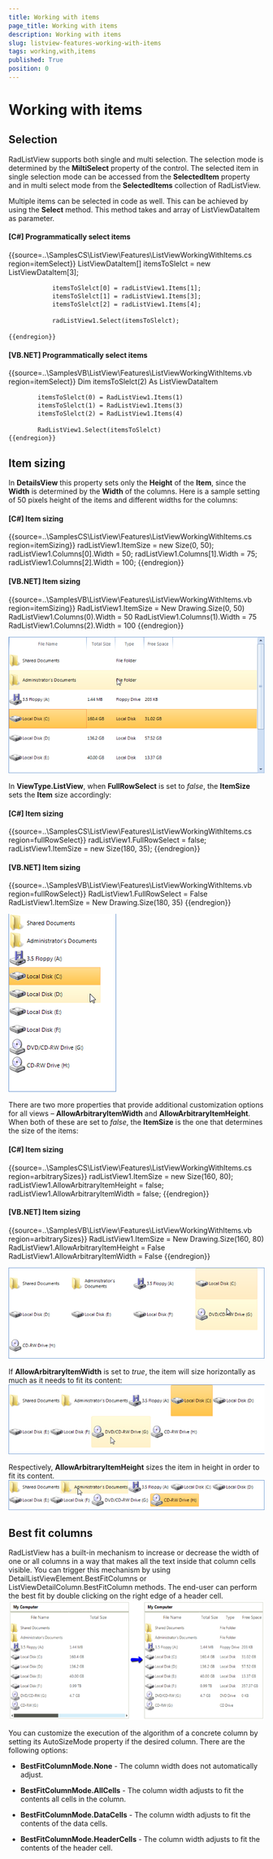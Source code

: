 ```yaml
---
title: Working with items
page_title: Working with items
description: Working with items
slug: listview-features-working-with-items
tags: working,with,items
published: True
position: 0
---
```


# Working with items



## Selection

RadListView supports both single and multi selection. The selection mode is determined by the
        	__MiltiSelect__ property of the control. The selected item in single selection
        	mode can be accessed from the __SelectedItem__ property and in multi select mode
        	from the __SelectedItems__ collection of RadListView.
        

Multiple items can be selected in code as well. This can be achieved by using the __Select__ method.
          This method takes and array of ListViewDataItem as parameter.

#### __[C#] Programmatically select items__

{{source=..\SamplesCS\ListView\Features\ListViewWorkingWithItems.cs region=itemSelect}}
	            ListViewDataItem[] itemsToSlelct = new ListViewDataItem[3];
	
	            itemsToSlelct[0] = radListView1.Items[1];
	            itemsToSlelct[1] = radListView1.Items[3];
	            itemsToSlelct[2] = radListView1.Items[4];
	
	            radListView1.Select(itemsToSlelct);
	
	{{endregion}}



#### __[VB.NET] Programmatically select items__

{{source=..\SamplesVB\ListView\Features\ListViewWorkingWithItems.vb region=itemSelect}}
	        Dim itemsToSlelct(2) As ListViewDataItem
	
	        itemsToSlelct(0) = RadListView1.Items(1)
	        itemsToSlelct(1) = RadListView1.Items(3)
	        itemsToSlelct(2) = RadListView1.Items(4)
	
	        RadListView1.Select(itemsToSlelct)
	{{endregion}}



## Item sizing

In __DetailsView__ this property sets only the __Height__ of the
        	__Item__, since the __Width__ is determined by the 
        	__Width__ of the columns. Here is a sample setting of 50 pixels height of
        	the items and different widths for the columns:
        

#### __[C#] Item sizing__

{{source=..\SamplesCS\ListView\Features\ListViewWorkingWithItems.cs region=itemSizing}}
	            radListView1.ItemSize = new Size(0, 50);
	            radListView1.Columns[0].Width = 50;
	            radListView1.Columns[1].Width = 75;
	            radListView1.Columns[2].Width = 100;
	{{endregion}}



#### __[VB.NET] Item sizing__

{{source=..\SamplesVB\ListView\Features\ListViewWorkingWithItems.vb region=itemSizing}}
	        RadListView1.ItemSize = New Drawing.Size(0, 50)
	        RadListView1.Columns(0).Width = 50
	        RadListView1.Columns(1).Width = 75
	        RadListView1.Columns(2).Width = 100
	{{endregion}}

![listview-features-working-with-items 001](images/listview-features-working-with-items001.png)

In __ViewType.ListView__, when __FullRowSelect__ is set to 
        	*false*, the __ItemSize__ sets the __Item__ size accordingly:
        

#### __[C#] Item sizing__

{{source=..\SamplesCS\ListView\Features\ListViewWorkingWithItems.cs region=fullRowSelect}}
	            radListView1.FullRowSelect = false;
	            radListView1.ItemSize = new Size(180, 35);
	{{endregion}}



#### __[VB.NET] Item sizing__

{{source=..\SamplesVB\ListView\Features\ListViewWorkingWithItems.vb region=fullRowSelect}}
	        RadListView1.FullRowSelect = False
	        RadListView1.ItemSize = New Drawing.Size(180, 35)
	{{endregion}}

![listview-features-working-with-items 002](images/listview-features-working-with-items002.png)

There are	two more properties that provide additional customization options for all views – 
        	__AllowArbitraryItemWidth__ and __AllowArbitraryItemHeight__.
        	When both of these are set to *false*, the __ItemSize__ is
        	the one that determines the size of the items:
        

#### __[C#] Item sizing__

{{source=..\SamplesCS\ListView\Features\ListViewWorkingWithItems.cs region=arbitrarySizes}}
	            radListView1.ItemSize = new Size(160, 80);
	            radListView1.AllowArbitraryItemHeight = false;
	            radListView1.AllowArbitraryItemWidth = false;
	{{endregion}}



#### __[VB.NET] Item sizing__

{{source=..\SamplesVB\ListView\Features\ListViewWorkingWithItems.vb region=arbitrarySizes}}
	        RadListView1.ItemSize = New Drawing.Size(160, 80)
	        RadListView1.AllowArbitraryItemHeight = False
	        RadListView1.AllowArbitraryItemWidth = False
	{{endregion}}

![listview-features-working-with-items 003](images/listview-features-working-with-items003.png)

If __AllowArbitraryItemWidth__ is set to *true*, 
        	the item will size horizontally as much as it needs to fit its content:
        ![listview-features-working-with-items 004](images/listview-features-working-with-items004.png)

Respectively, __AllowArbitraryItemHeight__ sizes the item in height in 
        	order to fit its content.
        ![listview-features-working-with-items 005](images/listview-features-working-with-items005.png)

## Best fit columns

RadListView has a built-in mechanism to increase or decrease the width of one or all columns in a way that makes all the text inside that column cells visible.
          You can trigger this mechanism by using DetailListViewElement.BestFitColumns or ListViewDetailColumn.BestFitColumn methods. 
          The end-user can perform the best fit by double clicking on the right edge of a header cell.
        ![listview-features-working-with-items 006](images/listview-features-working-with-items006.png)

You can customize the execution of the algorithm of a concrete column by setting its AutoSizeMode property if the desired column. There are the following options:
        

* __BestFitColumnMode.None__ - The column width does not automatically adjust.

* __BestFitColumnMode.AllCells__ - The column width adjusts to fit the contents all cells in the column.

* __BestFitColumnMode.DataCells__ - The column width adjusts to fit the contents of the data cells.

* __BestFitColumnMode.HeaderCells__ - The column width adjusts to fit the contents of the header cell.

